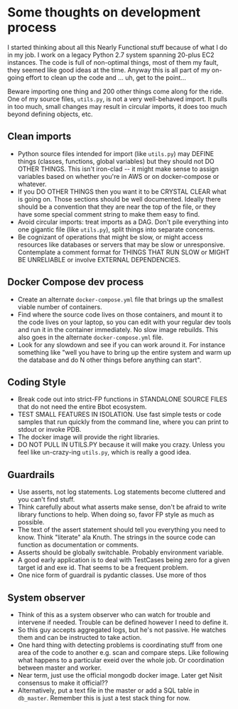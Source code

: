 # Some thoughts on development process

I started thinking about all this Nearly Functional stuff because of what I do
in my job. I work on a legacy Python 2.7 system spanning 20-plus EC2 instances.
The code is full of non-optimal things, most of them my fault, they seemed like
good ideas at the time. Anyway this is all part of my on-going effort to clean
up the code and ... uh, get to the point...

Beware importing one thing and 200 other things come along for the ride. One of
my source files, `utils.py`, is not a very well-behaved import. It pulls in too
much, small changes may result in circular imports, it does too much beyond
defining objects, etc.

## Clean imports
* Python source files intended for import (like `utils.py`) may DEFINE things
  (classes, functions, global variables) but they should not DO OTHER THINGS.
  This isn't iron-clad -- it might make sense to assign variables based on
  whether you're in AWS or on docker-compose or whatever.
* If you DO OTHER THINGS then you want it to be CRYSTAL CLEAR what is going on.
  Those sections should be well documented. Ideally there should be a
  convention that they are near the top of the file, or they have some special
  comment string to make them easy to find.
* Avoid circular imports: treat imports as a DAG. Don't pile everything into
  one gigantic file (like `utils.py`), split things into separate concerns.
* Be cognizant of operations that might be slow, or might access resources like
  databases or servers that may be slow or unresponsive. Contemplate a comment
  format for THINGS THAT RUN SLOW or MIGHT BE UNRELIABLE or involve EXTERNAL
  DEPENDENCIES.

## Docker Compose dev process
* Create an alternate `docker-compose.yml` file that brings up the smallest
  viable number of containers.
* Find where the source code lives on those containers, and mount it to the
  code lives on your laptop, so you can edit with your regular dev tools and
  run it in the container immediately. No slow image rebuilds. This also goes
  in the alternate `docker-compose.yml` file.
* Look for any slowdown and see if you can work around it. For instance
  something like "well you have to bring up the entire system and warm up the
  database and do N other things before anything can start".

## Coding Style
* Break code out into strict-FP functions in STANDALONE SOURCE FILES that do
  not need the entire Bbot ecosystem.
* TEST SMALL FEATURES IN ISOLATION. Use fast simple tests or code samples that
  run quickly from the command line, where you can print to stdout or invoke
  PDB.
* The docker image will provide the right libraries.
* DO NOT PULL IN UTILS.PY because it will make you crazy. Unless you feel like
  un-crazy-ing `utils.py`, which is really a good idea.

## Guardrails
* Use asserts, not log statements. Log statements become cluttered and you
  can't find stuff.
* Think carefully about what asserts make sense, don't be afraid to write
  library functions to help. When doing so, favor FP style as much as possible.
* The text of the assert statement should tell you everything you need to know.
  Think "literate" ala Knuth. The strings in the source code can function as
  documentation or comments.
* Asserts should be globally switchable. Probably environment variable.
* A good early application is to deal with TestCases being zero for a given
  target id and exe id. That seems to be a frequent problem.
* One nice form of guardrail is pydantic classes. Use more of thos

## System observer
* Think of this as a system observer who can watch for trouble and intervene if
  needed. Trouble can be defined however I need to define it.
* So this guy accepts aggregated logs, but he's not passive. He watches them
  and can be instructed to take action.
* One hard thing with detecting problems is coordinating stuff from one area of
  the code to another e.g. scan and compare steps. Like following what happens
  to a particular exeid over the whole job. Or coordination between master and
  worker.
* Near term, just use the official mongodb docker image. Later get Nisit
  consensus to make it official??
* Alternatively, put a text file in the master or add a SQL table in `db_master`.
  Remember this is just a test stack thing for now.

